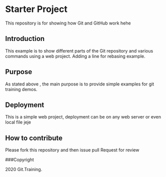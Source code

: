 # Starter Project

This repository is for showing how Git and GitHub work hehe

## Introduction

This example is to show different parts
of the Git repository and various commands
using a web project. Adding a line for rebasing example.

## Purpose

As stated above , the main purpose is to 
provide simple examples for git training
demos.

## Deployment

This is a simple web project, deployment
can be on any web server or even local 
file jeje

## How to contribute

Please fork this repository and then issue pull Request for review

###Copyright

2020 Git.Training.